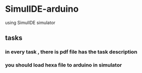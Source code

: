 # SimulIDE-arduino
using SimulIDE simulator 
## tasks
### in every task , there is pdf file has the task description 
### you should load hexa file to arduino in simulator 
